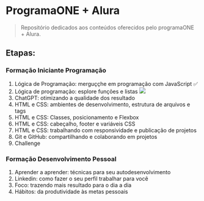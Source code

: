# ProgramaONE + Alura
> Repositório dedicados aos conteúdos oferecidos pelo programaONE + Alura.

## Etapas: 

### Formação Iniciante Programação

1. Lógica de Programação: merguççhe em programação com JavaScript :white_check_mark:
2. Lógica de programação: esplore funções e listas ![](https://geps.dev/progress/41)
3. ChatGPT: otimizando a qualidade dos resultado
4. HTML e CSS: ambientes de desenvolvimento, estrutura de arquivos e tags 
5. HTML e CSS: Classes, posicionamento e Flexbox
6. HTML e CSS: cabeçalho, footer e variáveis CSS
7. HTML e CSS: trabalhando com responsividade e publicação de projetos
8. Git e GitHub: compartilhando e colaborando em projetos
9. Challenge

### Formação Desenvolvimento Pessoal

1. Aprender a aprender: técnicas para seu autodesenvolvimento
2. Linkedin: como fazer o seu perfil trabalhar para você
3. Foco: trazendo mais resultado para o dia a dia
4. Hábitos: da produtividade às metas pessoais